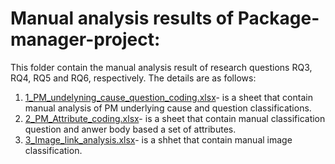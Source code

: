 
# Manual analysis results of Package-manager-project:
This folder contain the manual analysis result of research questions RQ3, RQ4, RQ5 and RQ6, respectively. The details are as follows:
1. [1_PM_undelyning_cause_question_coding.xlsx](https://github.com/syful-is/Package-manager-project/blob/master/Results/RQ3_4_5_6/Manual_analysis_Results/1_PM_undelyning_cause_question_coding.xlsx)- is a sheet that contain manual analysis of PM underlying cause and question classifications.
2. [2_PM_Attribute_coding.xlsx](https://github.com/syful-is/Package-manager-project/blob/master/Results/RQ3_4_5_6/Manual_analysis_Results/2_PM_Attribute_coding.xlsx)- is a sheet that contain manual classification question and anwer body based a set of attributes. 
3. [3_Image_link_analysis.xlsx](https://github.com/syful-is/Package-manager-project/blob/master/Results/RQ3_4_5_6/Manual_analysis_Results/3_Image_link_analysis.xlsx)- is a shhet that contain manual image classification.
  
